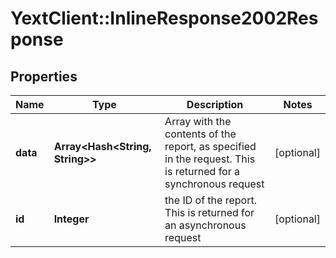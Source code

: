 # YextClient::InlineResponse2002Response

## Properties
Name | Type | Description | Notes
------------ | ------------- | ------------- | -------------
**data** | **Array&lt;Hash&lt;String, String&gt;&gt;** | Array with the contents of the report, as specified in the request. This is returned for a synchronous request | [optional] 
**id** | **Integer** | the ID of the report. This is returned for an asynchronous request | [optional] 


